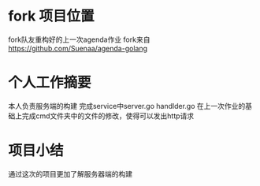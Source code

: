 
# fork 项目位置
  fork队友重构好的上一次agenda作业
  fork来自 https://github.com/Suenaa/agenda-golang


# 个人工作摘要
   本人负责服务端的构建
   完成service中server.go  handlder.go
   在上一次作业的基础上完成cmd文件夹中的文件的修改，使得可以发出http请求
    	
# 项目小结
  通过这次的项目更加了解服务器端的构建

	
